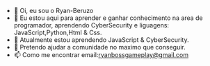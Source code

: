 - 👋 Oi, eu sou o Ryan-Beruzo
- 👀 Eu estou aqui para aprender e ganhar conhecimento na area de programador, aprendendo CyberSecurity e liguagens: JavaScript,Python,Html & Css.
- 🌱 Atualmente estou aprendendo JavaScript & CyberSecurity.
- 💞️ Pretendo ajudar a comunidade no maximo que conseguir.
- 📫 Como me encontrar email:ryanbossgameplay@gmail.com

<!---
Ryan-Beruzo/Ryan-Beruzo is a ✨ special ✨ repository because its `README.md` (this file) appears on your GitHub profile.
You can click the Preview link to take a look at your changes.
--->
